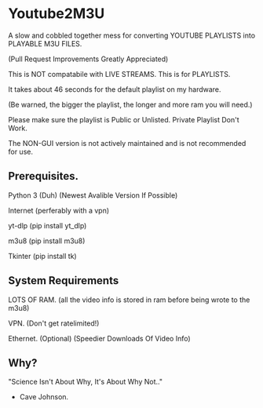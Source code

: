 # Youtube2M3U
A slow and cobbled together mess for converting YOUTUBE PLAYLISTS into PLAYABLE M3U FILES.

(Pull Request Improvements Greatly Appreciated)

This is NOT compatabile with LIVE STREAMS. This is for PLAYLISTS.

It takes about 46 seconds for the default playlist on my hardware.

(Be warned, the bigger the playlist, the longer and more ram you will need.)

Please make sure the playlist is Public or Unlisted. Private Playlist Don't Work.

The NON-GUI version is not actively maintained and is not recommended for use.

## Prerequisites.
Python 3 (Duh) (Newest Avalible Version If Possible)

Internet (perferably with a vpn)

yt-dlp (pip install yt_dlp)

m3u8 (pip install m3u8)

Tkinter (pip install tk)

## System Requirements

LOTS OF RAM. (all the video info is stored in ram before being wrote to the m3u8)

VPN. (Don't get ratelimited!)

Ethernet. (Optional) (Speedier Downloads Of Video Info)

## Why?
"Science Isn't About Why, It's About Why Not.."

- Cave Johnson.
